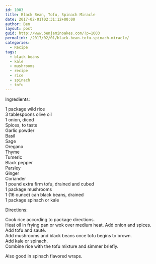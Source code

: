 ```yaml
---
id: 1003
title: Black Bean, Tofu, Spinach Miracle
date: 2017-02-01T02:31:12+00:00
author: Ben
layout: post
guid: http://www.benjaminoakes.com/?p=1003
permalink: /2017/02/01/black-bean-tofu-spinach-miracle/
categories:
  - Recipe
tags:
  - black beans
  - kale
  - mushrooms
  - recipe
  - rice
  - spinach
  - tofu
---
```

<div class="moz-text-html" lang="x-unicode">
  Ingredients:</p> 
  
  <p>
    1 package wild rice<br /> 3 tablespoons olive oil<br /> 1 onion, diced<br /> Spices, to taste<br /> Garlic powder<br /> Basil<br /> Sage<br /> Oregano<br /> Thyme<br /> Tumeric<br /> Black pepper<br /> Parsley<br /> Ginger<br /> Coriander<br /> 1 pound extra firm tofu, drained and cubed<br /> 1 package mushrooms<br /> 1 (16 ounce) can black beans, drained<br /> 1 package spinach or kale
  </p>
  
  <p>
    Directions:
  </p>
  
  <p>
    Cook rice according to package directions.<br /> Heat oil in frying pan or wok over medium heat. Add onion and spices.<br /> Add tofu and sauté.<br /> Add mushrooms and black beans once tofu begins to brown.<br /> Add kale or spinach.<br /> Combine rice with the tofu mixture and simmer briefly.
  </p>
  
  <p>
    Also good in spinach flavored wraps.
  </p>
</div>